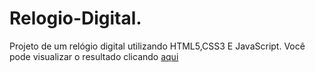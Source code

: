 # Relogio-Digital.
Projeto de um relógio digital utilizando HTML5,CSS3 E JavaScript. Você pode visualizar o resultado clicando [aqui](https://guilhermearaujo98.github.io/Relogio-Digital./)
